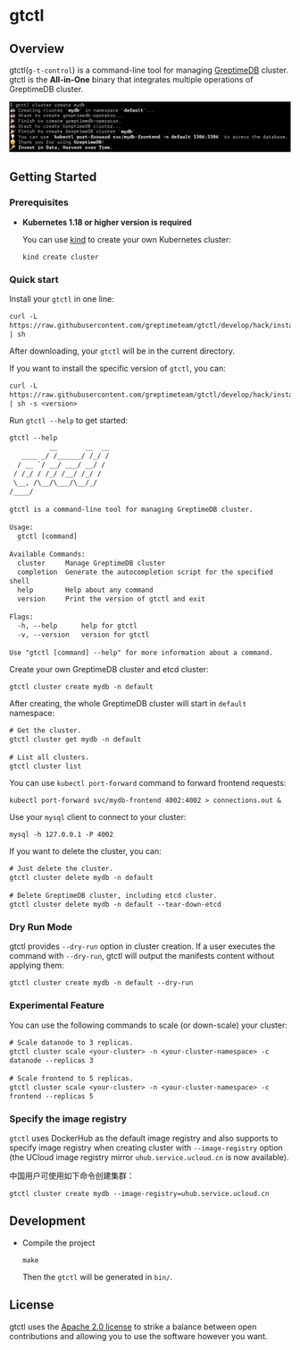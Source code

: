 # gtctl

## Overview

gtctl(`g-t-control`) is a command-line tool for managing [GreptimeDB](https://github.com/GrepTimeTeam/greptimedb) cluster. gtctl is the **All-in-One** binary that integrates multiple operations of GreptimeDB cluster.

![screenshot](docs/images/screenshot.png)

## Getting Started

### Prerequisites

- **Kubernetes 1.18 or higher version is required**

  You can use [kind](https://kind.sigs.k8s.io/) to create your own Kubernetes cluster:

  ```console
  kind create cluster
  ```

### Quick start

Install your `gtctl` in one line:

```console
curl -L https://raw.githubusercontent.com/greptimeteam/gtctl/develop/hack/install.sh | sh
```

After downloading, your `gtctl` will be in the current directory.

If you want to install the specific version of `gtctl`, you can:

```console
curl -L https://raw.githubusercontent.com/greptimeteam/gtctl/develop/hack/install.sh | sh -s <version>
```

Run `gtctl --help` to get started:

```console
gtctl --help
          __       __  __
   ____ _/ /______/ /_/ /
  / __ `/ __/ ___/ __/ /
 / /_/ / /_/ /__/ /_/ /
 \__, /\__/\___/\__/_/
/____/

gtctl is a command-line tool for managing GreptimeDB cluster.

Usage:
  gtctl [command]

Available Commands:
  cluster     Manage GreptimeDB cluster
  completion  Generate the autocompletion script for the specified shell
  help        Help about any command
  version     Print the version of gtctl and exit

Flags:
  -h, --help      help for gtctl
  -v, --version   version for gtctl

Use "gtctl [command] --help" for more information about a command.
```

Create your own GreptimeDB cluster and etcd cluster:

```console
gtctl cluster create mydb -n default
```

After creating, the whole GreptimeDB cluster will start in `default` namespace:

```console
# Get the cluster.
gtctl cluster get mydb -n default

# List all clusters.
gtctl cluster list
```

You can use `kubectl port-forward` command to forward frontend requests:

```console
kubectl port-forward svc/mydb-frontend 4002:4002 > connections.out &
```

Use your `mysql` client to connect to your cluster:

```console
mysql -h 127.0.0.1 -P 4002
```

If you want to delete the cluster, you can:

```console
# Just delete the cluster.
gtctl cluster delete mydb -n default

# Delete GreptimeDB cluster, including etcd cluster.
gtctl cluster delete mydb -n default --tear-down-etcd
```

### Dry Run Mode

gtctl provides `--dry-run` option in cluster creation. If a user executes the command with `--dry-run`, gtctl will output the manifests content without applying them:

```console
gtctl cluster create mydb -n default --dry-run
```

### Experimental Feature

You can use the following commands to scale (or down-scale) your cluster:

```console
# Scale datanode to 3 replicas.
gtctl cluster scale <your-cluster> -n <your-cluster-namespace> -c datanode --replicas 3

# Scale frontend to 5 replicas.
gtctl cluster scale <your-cluster> -n <your-cluster-namespace> -c frontend --replicas 5
```

### Specify the image registry

`gtctl` uses DockerHub as the default image registry and also supports to specify image registry when creating cluster with `--image-registry` option (the UCloud image registry mirror `uhub.service.ucloud.cn` is now available).

中国用户可使用如下命令创建集群：

```console
gtctl cluster create mydb --image-registry=uhub.service.ucloud.cn
```

## Development

- Compile the project

  ```console
  make
  ```

  Then the `gtctl` will be generated in `bin/`.

## License

gtctl uses the [Apache 2.0 license](./LICENSE) to strike a balance between
open contributions and allowing you to use the software however you want.
